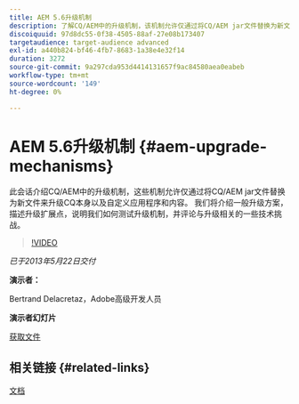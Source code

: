 ```yaml
---
title: AEM 5.6升级机制
description: 了解CQ/AEM中的升级机制，该机制允许仅通过将CQ/AEM jar文件替换为新文件来升级CQ本身以及自定义应用程序和内容。 我们将介绍一般升级方案，描述升级扩展点，说明我们如何测试升级机制，并评论与升级相关的一些技术挑战。
discoiquuid: 97d8dc55-0f38-4505-88af-27e08b173407
targetaudience: target-audience advanced
exl-id: a440b824-bf46-4fb7-8683-1a38e4e32f14
duration: 3272
source-git-commit: 9a297cda953d4414131657f9ac84580aea0eabeb
workflow-type: tm+mt
source-wordcount: '149'
ht-degree: 0%

---
```


# AEM 5.6升级机制 {#aem-upgrade-mechanisms}

此会话介绍CQ/AEM中的升级机制，这些机制允许仅通过将CQ/AEM jar文件替换为新文件来升级CQ本身以及自定义应用程序和内容。 我们将介绍一般升级方案，描述升级扩展点，说明我们如何测试升级机制，并评论与升级相关的一些技术挑战。

>[!VIDEO](https://video.tv.adobe.com/v/19576/?quality=9)

*已于2013年5月22日交付*

**演示者：**

Bertrand Delacretaz，Adobe高级开发人员

**演示者幻灯片**

[获取文件](assets/cqgems-bdelacretaz-cq-upgrades-2013-05-22.pdf)

## 相关链接 {#related-links}

[文档](https://docs.adobe.com/docs/en/cq/current/deploying/upgrading.html)

<!--
[Get back to the Overview](https://helpx.adobe.com/experience-manager/kt/eseminars/gems/aem-index.html)
-->
